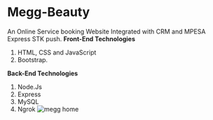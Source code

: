 # Megg-Beauty
An Online Service booking Website Integrated with CRM and MPESA Express STK push.
**Front-End Technologies**
1. HTML, CSS and JavaScript
2. Bootstrap.

**Back-End Technologies**
1. Node.Js
2. Express
3. MySQL
4. Ngrok
   ![megg home](https://github.com/MercyMagero/Megg-Beauty/assets/167980212/8d82b6f5-b742-49ca-808d-3fb6aaceab35)

